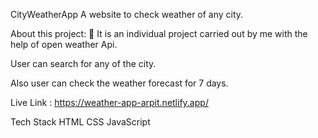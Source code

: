 CityWeatherApp
A website to check weather of any city.

About this project: 🙌
It is an individual project carried out by me with the help of open weather Api.

User can search for any of the city.

Also user can check the weather forecast for 7 days.

Live Link : https://weather-app-arpit.netlify.app/


Tech Stack
HTML
CSS
JavaScript
